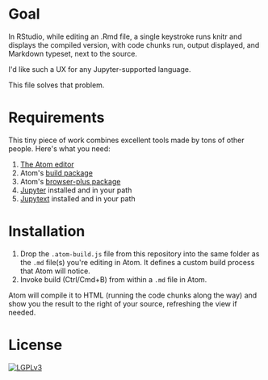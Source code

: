 
# Goal

In RStudio, while editing an .Rmd file, a single keystroke runs
knitr and displays the compiled version, with code chunks run,
output displayed, and Markdown typeset, next to the source.

I'd like such a UX for any Jupyter-supported language.

This file solves that problem.

# Requirements

This tiny piece of work combines excellent tools made by tons
of other people.  Here's what you need:

 1. [The Atom editor]( https://atom.io)
 2. Atom's [build package]( https://atom.io/packages/build)
 3. Atom's [browser-plus package]( https://atom.io/packages/browser-plus)
 4. [Jupyter]( https://github.com/jupyter/nbconvert#readme) installed and in your path
 5. [Jupytext]( https://github.com/mwouts/jupytext#command-line-conversion) installed and in your path

# Installation

 1. Drop the `.atom-build.js` file from this repository into the
    same folder as the `.md` file(s) you're editing in Atom.
    It defines a custom build process that Atom will notice.
 2. Invoke build (Ctrl/Cmd+B) from within a `.md` file in Atom.

Atom will compile it to HTML (running the code chunks along the
way) and show you the result to the right of your source,
refreshing the view if needed.

# License

[![LGPLv3](https://www.gnu.org/graphics/lgplv3-147x51.png)](https://www.gnu.org/licenses/lgpl-3.0.en.html)

